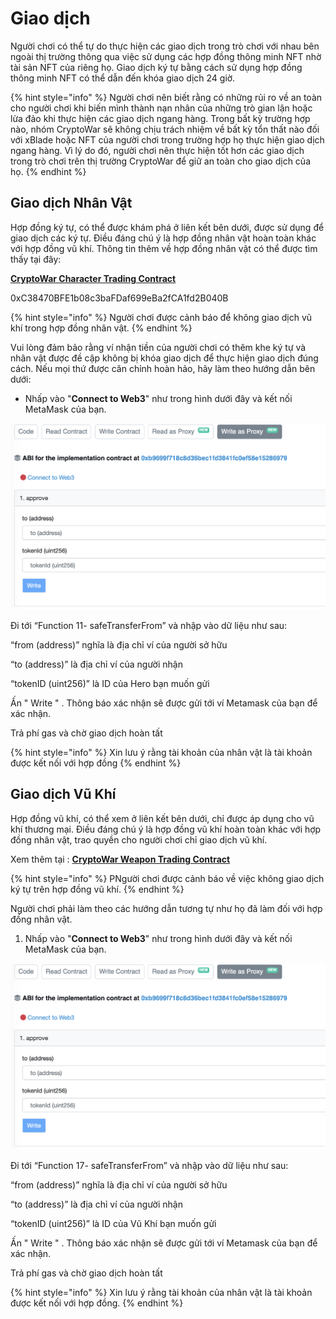 # Giao dịch

Người chơi có thể tự do thực hiện các giao dịch trong trò chơi với nhau bên ngoài thị trường thông qua việc sử dụng các hợp đồng thông minh NFT nhờ tài sản NFT của riêng họ. Giao dịch ký tự bằng cách sử dụng hợp đồng thông minh NFT có thể dẫn đến khóa giao dịch 24 giờ.

{% hint style="info" %}
Người chơi nên biết rằng có những rủi ro về an toàn cho người chơi khi biến mình thành nạn nhân của những trò gian lận hoặc lừa đảo khi thực hiện các giao dịch ngang hàng. Trong bất kỳ trường hợp nào, nhóm CryptoWar sẽ không chịu trách nhiệm về bất kỳ tổn thất nào đối với xBlade hoặc NFT của người chơi trong trường hợp họ thực hiện giao dịch ngang hàng. Vì lý do đó, người chơi nên thực hiện tốt hơn các giao dịch trong trò chơi trên thị trường CryptoWar để giữ an toàn cho giao dịch của họ.
{% endhint %}

## Giao dịch Nhân Vật

Hợp đồng ký tự, có thể được khám phá ở liên kết bên dưới, được sử dụng để giao dịch các ký tự. Điều đáng chú ý là hợp đồng nhân vật hoàn toàn khác với hợp đồng vũ khí. Thông tin thêm về hợp đồng nhân vật có thể được tìm thấy tại đây:

&#x20;[**CryptoWar Character Trading Contract**](https://bscscan.com/address/0xc6f252c2cdd4087e30608a35c022ce490b58179b#writeProxyContract)

0xC38470BFE1b08c3baFDaf699eBa2fCA1fd2B040B&#x20;

{% hint style="info" %}
Người chơi được cảnh báo để không giao dịch vũ khí trong hợp đồng nhân vật.
{% endhint %}

Vui lòng đảm bảo rằng ví nhận tiền của người chơi có thêm khe ký tự và nhân vật được đề cập không bị khóa giao dịch để thực hiện giao dịch đúng cách. Nếu mọi thứ được căn chỉnh hoàn hảo, hãy làm theo hướng dẫn bên dưới:

* Nhấp vào "**Connect to Web3**" như trong hình dưới đây và kết nối MetaMask của bạn.

![](../.gitbook/assets/136993577-fb30e73c-ac5c-4c66-b9e8-fe607bb76b51.png)

Đi tới “Function 11- safeTransferFrom” và nhập vào dữ liệu như sau:

“from (address)” nghĩa là địa chỉ ví của người sở hữu

“to (address)” là địa chỉ ví của người nhận

“tokenID (uint256)” là ID của Hero bạn muốn gửi

Ấn " Write " . Thông báo xác nhận sẽ được gửi tới ví Metamask của bạn để xác nhận.

Trả phí gas và chờ giao dịch hoàn tất



{% hint style="info" %}
Xin lưu ý rằng tài khoản của nhân vật là tài khoản được kết nối với hợp đồng
{% endhint %}

## Giao dịch Vũ Khí

Hợp đồng vũ khí, có thể xem ở liên kết bên dưới, chỉ được áp dụng cho vũ khí thương mại. Điều đáng chú ý là hợp đồng vũ khí hoàn toàn khác với hợp đồng nhân vật, trao quyền cho người chơi chỉ giao dịch vũ khí.

Xem thêm tại : [**CryptoWar Weapon Trading Contract**](https://bscscan.com/address/0x7e091b0a220356b157131c831258a9c98ac8031a#writeProxyContract)

{% hint style="info" %}
PNgười chơi được cảnh báo về việc không giao dịch ký tự trên hợp đồng vũ khí.
{% endhint %}

Người chơi phải làm theo các hướng dẫn tương tự như họ đã làm đối với hợp đồng nhân vật.

1. Nhấp vào "**Connect to Web3**" như trong hình dưới đây và kết nối MetaMask của bạn.

![](../.gitbook/assets/136993577-fb30e73c-ac5c-4c66-b9e8-fe607bb76b51.png)

Đi tới “Function 17- safeTransferFrom” và nhập vào dữ liệu như sau:

“from (address)” nghĩa là địa chỉ ví của người sở hữu

“to (address)” là địa chỉ ví của người nhận

“tokenID (uint256)” là ID của Vũ Khí bạn muốn gửi

Ấn " Write " . Thông báo xác nhận sẽ được gửi tới ví Metamask của bạn để xác nhận.

Trả phí gas và chờ giao dịch hoàn tất

{% hint style="info" %}
Xin lưu ý rằng tài khoản của nhân vật là tài khoản được kết nối với hợp đồng.
{% endhint %}
